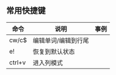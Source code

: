 ## 常用快捷键 ##

| 命令   | 说明                | 事例 |
| ---    | ------------        | ---  |
| cw/c$  | 编辑单词/编辑到行尾 |      |
| e!     | 恢复到默认状态      |      |
| ctrl+v | 进入列模式          |      |

